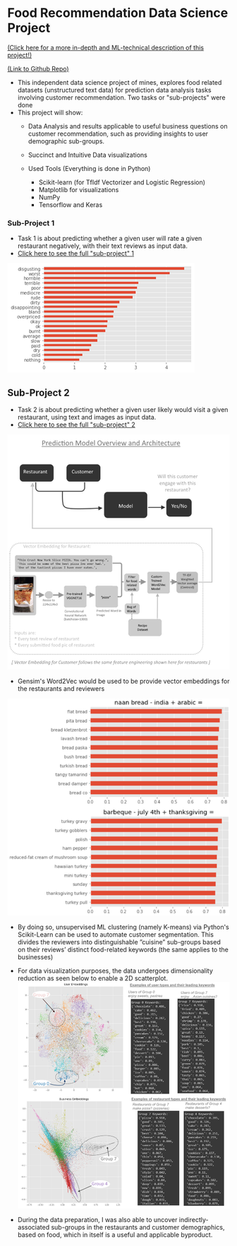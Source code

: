 # Food Recommendation Data Science Project

[(Click here for a more in-depth and ML-technical description of this project!)](/food_recommendation_technical.md)

[(Link to Github Repo)](https://github.com/benduong2001/Food-Recommendation)

* This independent data science project of mines, explores food related datasets (unstructured text data) for prediction data analysis tasks involving customer recommendation. Two tasks or "sub-projects" were done
* This project will show:
   * Data Analysis and results applicable to useful business questions on customer recommendation, such as providing insights to user demographic sub-groups.
   * Succinct and Intuitive Data visualizations

   * Used Tools (Everything is done in Python)
       * Scikit-learn (for TfIdf Vectorizer and Logistic Regression)
       * Matplotlib for visualizations
       * NumPy
       * Tensorflow and Keras

### Sub-Project 1

* Task 1 is about predicting whether a given user will rate a given restaurant negatively, with their text reviews as input data.
* [Click here to see the full "sub-project" 1](https://benduong2001.github.io/food_recommendation_part1.html)

![](images/images_food_recommendation/food_sentiment_coefficients.png) 

## Sub-Project 2

* Task 2 is about predicting whether a given user likely would visit a given restaurant, using text and images as input data.
* [Click here to see the full "sub-project" 2](https://benduong2001.github.io/food_recommendation_part2.html)

![](images/images_food_recommendation/model_architecture.png) 

* Gensim's Word2Vec would be used to be provide vector embeddings for the restaurants and reviewers

![](images/images_food_recommendation/food_word_arithmetic.png) 

* By doing so, unsupervised ML clustering (namely K-means) via Python's Scikit-Learn can be used to automate customer segmentation. This divides the reviewers into distinguishable ”cuisine” sub-groups based on their reviews’ distinct food-related keywords (the same applies to the businesses)
* For data visualization purposes, the data undergoes dimensionality reduction as seen below to enable a 2D scatterplot.
![](images/images_food_recommendation/keywords_users_business.png) 

* During the data preparation, I was also able to uncover indirectly-associated sub-groups in the restaurants and customer demographics, based on food, which in itself is a useful and applicable byproduct. 
